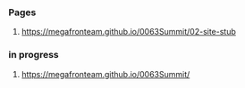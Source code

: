 ### Pages
1. <https://megafronteam.github.io/0063Summit/02-site-stub>

### in progress
1. <https://megafronteam.github.io/0063Summit/>
